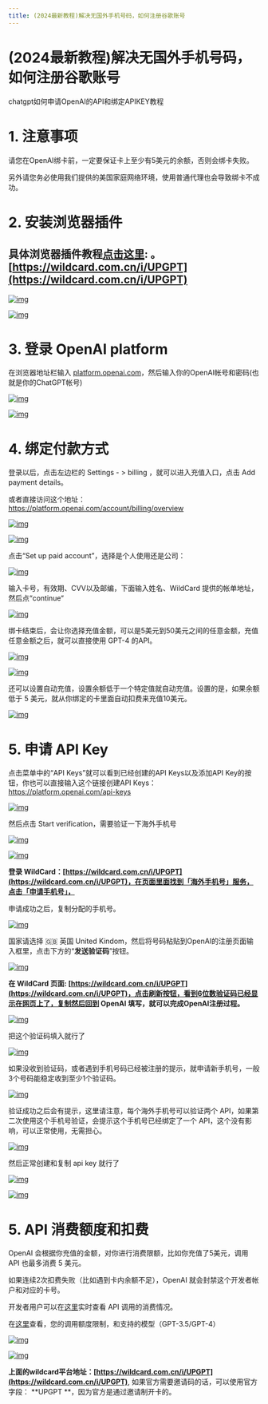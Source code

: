 ```yaml
---
title: (2024最新教程)解决无国外手机号码，如何注册谷歌账号
---
```


# (2024最新教程)解决无国外手机号码，如何注册谷歌账号

chatgpt如何申请OpenAI的API和绑定APIKEY教程

# 1. 注意事项

请您在OpenAI绑卡前，一定要保证卡上至少有5美元的余额，否则会绑卡失败。

另外请您务必使用我们提供的美国家庭网络环境，使用普通代理也会导致绑卡不成功。

# 2. 安装浏览器插件

## 具体浏览器插件教程[点击这里](https://help.bewildcard.com/zh-CN/articles/8689913-如何使用海外代理浏览器插件): 。 [https://wildcard.com.cn/i/UPGPT](https://wildcard.com.cn/i/UPGPT)

[![img](https://downloads.intercomcdn.com/i/o/917349700/fa16eb6e8daa8aebb53282dd/screenshot-20231224-151803.png)](https://downloads.intercomcdn.com/i/o/917349700/fa16eb6e8daa8aebb53282dd/screenshot-20231224-151803.png)


[![img](https://downloads.intercomcdn.com/i/o/970799518/b0fea665c6cb1285bc3345a4/%E6%88%AA%E5%B1%8F2024-02-22+21_09_45.png)](https://downloads.intercomcdn.com/i/o/970799518/b0fea665c6cb1285bc3345a4/截屏2024-02-22+21_09_45.png)


# 3. 登录 OpenAI platform

在浏览器地址栏输入 [platform.openai.com](https://platform.openai.com/)，然后输入你的OpenAI帐号和密码(也就是你的ChatGPT帐号)
  

[![img](https://downloads.intercomcdn.com/i/o/880039782/94aab35235bfde7162148126/screenshot-20231110-175219.png)](https://downloads.intercomcdn.com/i/o/880039782/94aab35235bfde7162148126/screenshot-20231110-175219.png)

[![img](https://wildcard-b0518949163b.intercom-attachments-1.com/i/o/785392254/b8442f1b542692666ede036a/signin.png)](https://wildcard-b0518949163b.intercom-attachments-1.com/i/o/785392254/b8442f1b542692666ede036a/signin.png)

 

# 4. 绑定付款方式

登录以后，点击左边栏的  Settings - > billing ，就可以进入充值入口，点击 Add payment details。

或者直接访问这个地址：https://platform.openai.com/account/billing/overview
​

 

[![img](https://downloads.intercomcdn.com/i/o/890064282/d010cf5e36d9c9e1f4ea2280/1.jpeg)](https://downloads.intercomcdn.com/i/o/890064282/d010cf5e36d9c9e1f4ea2280/1.jpeg)

 

 

[![img](https://downloads.intercomcdn.com/i/o/890064533/030f2dd66fde0fdef7dc3157/2.jpeg)](https://downloads.intercomcdn.com/i/o/890064533/030f2dd66fde0fdef7dc3157/2.jpeg)


点击“Set up paid account”，选择是个人使用还是公司：
 

[![img](https://downloads.intercomcdn.com/i/o/838847785/f59c6670ba89fcd91f8ebdcd/screenshot-20230926-131606.png)](https://downloads.intercomcdn.com/i/o/838847785/f59c6670ba89fcd91f8ebdcd/screenshot-20230926-131606.png)

 

输入卡号，有效期、CVV以及邮编，下面输入姓名、WildCard 提供的帐单地址，然后点“continue“

[![img](https://downloads.intercomcdn.com/i/o/876874955/453a02c948f113b6089ebd15/OpenAI+API+%E5%A6%82%E4%BD%95%E7%BB%91%E5%8D%A1.png)](https://downloads.intercomcdn.com/i/o/876874955/453a02c948f113b6089ebd15/OpenAI+API+如何绑卡.png)

绑卡结束后，会让你选择充值金额，可以是5美元到50美元之间的任意金额，充值任意金额之后，就可以直接使用 GPT-4 的API。
 

[![img](https://downloads.intercomcdn.com/i/o/890064729/66e02133521525e667fc7d20/5.png)](https://downloads.intercomcdn.com/i/o/890064729/66e02133521525e667fc7d20/5.png)

[![img](https://downloads.intercomcdn.com/i/o/890065228/139a758017dca5e05af2a2b0/6.png)](https://downloads.intercomcdn.com/i/o/890065228/139a758017dca5e05af2a2b0/6.png)

 还可以设置自动充值，设置余额低于一个特定值就自动充值。设置的是，如果余额低于 5 美元，就从你绑定的卡里面自动扣费来充值10美元。

 

[![img](https://downloads.intercomcdn.com/i/o/838849088/4808076d90221b8c21f6c6f2/%E6%88%AA%E5%B1%8F2023-09-26+13.23.18.png)](https://downloads.intercomcdn.com/i/o/838849088/4808076d90221b8c21f6c6f2/截屏2023-09-26+13.23.18.png)

 

# 5. 申请 API Key

点击菜单中的“API Keys”就可以看到已经创建的API Keys以及添加API Key的按钮，你也可以直接输入这个链接创建API Keys：https://platform.openai.com/api-keys

 

[![img](https://downloads.intercomcdn.com/i/o/890065467/e54fad886e1fcf3d7c91a10d/1.jpeg)](https://downloads.intercomcdn.com/i/o/890065467/e54fad886e1fcf3d7c91a10d/1.jpeg)

 

然后点击 Start verification，需要验证一下海外手机号
​

[![img](https://downloads.intercomcdn.com/i/o/890066795/4967be77826b0326b2090690/2.jpeg)](https://downloads.intercomcdn.com/i/o/890066795/4967be77826b0326b2090690/2.jpeg)

 

[![img](https://downloads.intercomcdn.com/i/o/890066879/638bc9a21c233024a246b973/3.jpeg)](https://downloads.intercomcdn.com/i/o/890066879/638bc9a21c233024a246b973/3.jpeg)

**登录 WildCard：[https://wildcard.com.cn/i/UPGPT](https://wildcard.com.cn/i/UPGPT)，在页面里面找到「海外手机号」服务，点击「申请手机号」，**

申请成功之后，复制分配的手机号。

[![img](https://downloads.intercomcdn.com/i/o/816778075/18bc4cea70a667f7801433e6/image.png)](https://downloads.intercomcdn.com/i/o/816778075/18bc4cea70a667f7801433e6/image.png)

 

国家请选择 🇬🇧 英国 United Kindom，然后将号码粘贴到OpenAI的注册页面输入框里，点击下方的“**发送验证码**”按钮。

[![img](https://downloads.intercomcdn.com/i/o/816779980/9be7a26840e5f311dd96f6eb/%E6%88%AA%E5%B1%8F2023-08-28+12.54.09.png)](https://downloads.intercomcdn.com/i/o/816779980/9be7a26840e5f311dd96f6eb/截屏2023-08-28+12.54.09.png)

 

 

**在 WildCard 页面: [https://wildcard.com.cn/i/UPGPT](https://wildcard.com.cn/i/UPGPT)，点击刷新按钮，看到6位数验证码已经显示在网页上了，复制然后回到 OpenAI 填写，就可以完成OpenAI注册过程。**

[![img](https://downloads.intercomcdn.com/i/o/816782040/aa37ad41d88c553ff9d6fba1/screenshot-20230828-125924.png)](https://downloads.intercomcdn.com/i/o/816782040/aa37ad41d88c553ff9d6fba1/screenshot-20230828-125924.png)


把这个验证码填入就行了
​

[![img](https://downloads.intercomcdn.com/i/o/890067621/6c5a26dac9bc08586c55f8c7/7.jpg)](https://downloads.intercomcdn.com/i/o/890067621/6c5a26dac9bc08586c55f8c7/7.jpg)

如果没收到验证码，或者遇到手机号码已经被注册的提示，就申请新手机号，一般3个号码能稳定收到至少1个验证码。

 

[![img](https://downloads.intercomcdn.com/i/o/816781016/41ef78b00b992c5fc0b13fa1/%E6%88%AA%E5%B1%8F2023-08-28+12.57.16.png)](https://downloads.intercomcdn.com/i/o/816781016/41ef78b00b992c5fc0b13fa1/截屏2023-08-28+12.57.16.png)

验证成功之后会有提示，这里请注意，每个海外手机号可以验证两个 API，如果第二次使用这个手机号验证，会提示这个手机号已经绑定了一个 API，这个没有影响，可以正常使用，无需担心。
​

[![img](https://downloads.intercomcdn.com/i/o/890067759/fffaaf3b603471d96ff42eb8/8.jpeg)](https://downloads.intercomcdn.com/i/o/890067759/fffaaf3b603471d96ff42eb8/8.jpeg)

然后正常创建和复制 api key 就行了

[![img](https://downloads.intercomcdn.com/i/o/890068412/b0882e18ae520a8453972875/9.jpeg)](https://downloads.intercomcdn.com/i/o/890068412/b0882e18ae520a8453972875/9.jpeg)

[![img](https://downloads.intercomcdn.com/i/o/890068445/390e33cb728c1ba151ff940b/10.jpeg)](https://downloads.intercomcdn.com/i/o/890068445/390e33cb728c1ba151ff940b/10.jpeg)

 

# 5. API 消费额度和扣费

OpenAI 会根据你充值的金额，对你进行消费限额，比如你充值了5美元，调用 API 也最多消费 5 美元。

 

如果连续2次扣费失败（比如遇到卡内余额不足），OpenAI 就会封禁这个开发者帐户和对应的卡号。

 

开发者用户可以在[这里](https://platform.openai.com/usage)实时查看 API 调用的消费情况。

在[这里](https://platform.openai.com/account/limits)查看，您的调用额度限制，和支持的模型（GPT-3.5/GPT-4）
​

[![img](https://downloads.intercomcdn.com/i/o/800419272/9679fd84264c908eeeda3358/%E6%88%AA%E5%B1%8F2023-08-04+20.54.10.png)](https://downloads.intercomcdn.com/i/o/800419272/9679fd84264c908eeeda3358/截屏2023-08-04+20.54.10.png)

 

[![img](https://downloads.intercomcdn.com/i/o/890069213/200a52d8c57a2de0c08ae985/Screenshot+2023-11-22+at+12.22.23.png)](https://downloads.intercomcdn.com/i/o/890069213/200a52d8c57a2de0c08ae985/Screenshot+2023-11-22+at+12.22.23.png)

 

**上面的wildcard平台地址：[https://wildcard.com.cn/i/UPGPT](https://wildcard.com.cn/i/UPGPT)**, 如果官方需要邀请码的话，可以使用官方字段： **UPGPT **，因为官方是通过邀请制开卡的。
